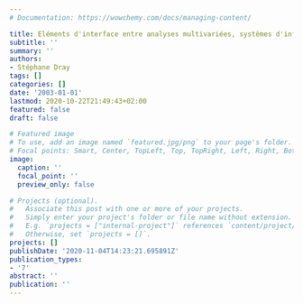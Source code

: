 ```yaml
---
# Documentation: https://wowchemy.com/docs/managing-content/

title: Eléments d'interface entre analyses multivariées, systèmes d'information géographique et observations écologiques
subtitle: ''
summary: ''
authors:
- Stéphane Dray
tags: []
categories: []
date: '2003-01-01'
lastmod: 2020-10-22T21:49:43+02:00
featured: false
draft: false

# Featured image
# To use, add an image named `featured.jpg/png` to your page's folder.
# Focal points: Smart, Center, TopLeft, Top, TopRight, Left, Right, BottomLeft, Bottom, BottomRight.
image:
  caption: ''
  focal_point: ''
  preview_only: false

# Projects (optional).
#   Associate this post with one or more of your projects.
#   Simply enter your project's folder or file name without extension.
#   E.g. `projects = ["internal-project"]` references `content/project/deep-learning/index.md`.
#   Otherwise, set `projects = []`.
projects: []
publishDate: '2020-11-04T14:23:21.695891Z'
publication_types:
- '7'
abstract: ''
publication: ''
---
```

